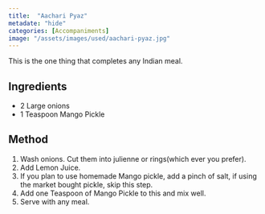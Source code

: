 ```yaml
---
title:  "Aachari Pyaz"
metadate: "hide"
categories: [Accompaniments]
image: "/assets/images/used/aachari-pyaz.jpg"
---
```


This is the one thing that completes any Indian meal.  

## Ingredients

- 2 Large onions
- 1 Teaspoon Mango Pickle

## Method

1. Wash onions. Cut them into julienne or rings(which ever you prefer).
2. Add Lemon Juice.
3. If you plan to use homemade Mango pickle, add a pinch of salt, if using the market bought pickle, skip this step.
4. Add one Teaspoon of Mango Pickle to this and mix well. 
5. Serve with any meal.

